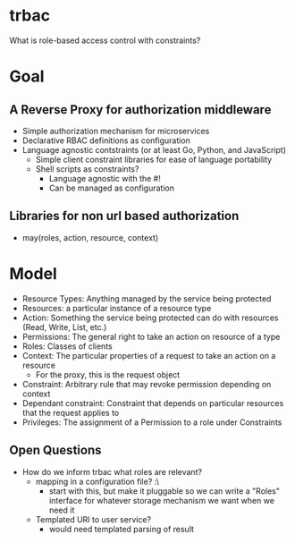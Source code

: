 # trbac
What is role-based access control with constraints?

# Goal

## A Reverse Proxy for authorization middleware

* Simple authorization mechanism for microservices
* Declarative RBAC definitions as configuration
* Language agnostic contstraints (or at least Go, Python, and JavaScript)
  * Simple client constraint libraries for ease of language portability
  * Shell scripts as constraints?
    * Language agnostic with the #!
    * Can be managed as configuration

## Libraries for non url based authorization

* may(roles, action, resource, context)

# Model

* Resource Types: Anything managed by the service being protected
* Resources: a particular instance of a resource type
* Action: Something the service being protected can do with resources (Read, Write, List, etc.)
* Permissions: The general right to take an action on resource of a type
* Roles: Classes of clients
* Context: The particular properties of a request to take an action on a resource
  * For the proxy, this is the request object
* Constraint: Arbitrary rule that may revoke permission depending on context
* Dependant constraint: Constraint that depends on particular resources that the request applies to
* Privileges: The assignment of a Permission to a role under Constraints

## Open Questions

* How do we inform trbac what roles are relevant?
  * mapping in a configuration file? :\
    * start with this, but make it pluggable so we can write a "Roles" interface
      for whatever storage mechanism we want when we need it
  * Templated URI to user service?
    * would need templated parsing of result

